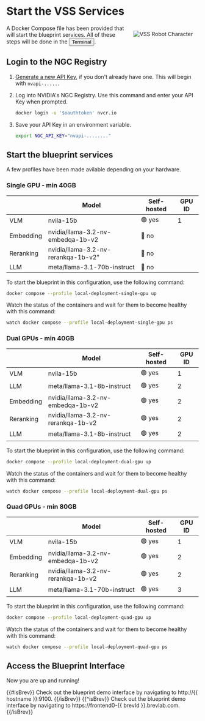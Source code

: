 # Start the VSS Services

<img src="_static/robots/startup.png" alt="VSS Robot Character" style="float:right; max-width:350px;margin:15px;" />


A Docker Compose file has been provided that will start the blueprint services.
All of these steps will be done in the <button onclick="openNewTerminal();"><i class="fas fa-terminal"></i> Terminal</button>.

## Login to the NGC Registry

1. [Generate a new API Key](https://build.nvidia.com/settings/api-keys), if you don't already have one. This will begin with `nvapi-.....`.

1. Log into NVIDIA's NGC Registry. Use this command and enter your API Key when prompted.

    ```bash
    docker login -u '$oauthtoken' nvcr.io
    ```

1. Save your API Key in an environment variable.

    ```bash
    export NGC_API_KEY="nvapi-........"
    ```

## Start the blueprint services

A few profiles have been made avilable depending on your hardware.

<!-- tabs:start -->

### **Single GPU - min 40GB**

|  | Model | Self-hosted | GPU ID |
| --- | --- | --- | -- |
| VLM | nvila-15b | 🟢 yes | 1 |
| Embedding | nvidia/llama-3.2-nv-embedqa-1b-v2 | 🔴 no | |
| Reranking | nvidia/llama-3.2-nv-rerankqa-1b-v2" | 🔴 no |  
| LLM | meta/llama-3.1-70b-instruct | 🔴 no | |

To start the blueprint in this configuration, use the following command:

```bash
docker compose --profile local-deployment-single-gpu up
```

Watch the status of the containers and wait for them to become healthy with this command:

```bash
watch docker compose --profile local-deployment-single-gpu ps 
```

### **Dual GPUs - min 40GB**

|  | Model | Self-hosted | GPU ID |
| --- | --- | --- | --- |
| VLM | nvila-15b | 🟢 yes | 1 | 
| LLM | meta/llama-3.1-8b-instruct | 🟢 yes | 2 |
| Embedding | nvidia/llama-3.2-nv-embedqa-1b-v2 | 🟢 yes | 2 |
| Reranking | nvidia/llama-3.2-nv-rerankqa-1b-v2 | 🟢 yes | 2 |
| LLM | meta/llama-3.1-8b-instruct | 🟢 yes | 2 |


To start the blueprint in this configuration, use the following command:

```bash
docker compose --profile local-deployment-dual-gpu up
```

Watch the status of the containers and wait for them to become healthy with this command:

```bash
watch docker compose --profile local-deployment-dual-gpu ps 
```

### **Quad GPUs - min 80GB**

|  | Model | Self-hosted | GPU ID |
| --- | --- | --- | --- |
| VLM | nvila-15b | 🟢 yes | 1 | 
| Embedding | nvidia/llama-3.2-nv-embedqa-1b-v2 | 🟢 yes | 2 |
| Reranking | nvidia/llama-3.2-nv-rerankqa-1b-v2 | 🟢 yes | 2 |
| LLM | meta/llama-3.1-70b-instruct | 🟢 yes | 3 |


To start the blueprint in this configuration, use the following command:

```bash
docker compose --profile local-deployment-quad-gpu up
```

Watch the status of the containers and wait for them to become healthy with this command:

```bash
watch docker compose --profile local-deployment-quad-gpu ps 
```

<!-- tabs:end -->

## Access the Blueprint Interface

Now you are up and running!

{{#isBrev}}
Check out the blueprint demo interface by navigating to http://{{ hostname }}:9100.
{{/isBrev}}
{{^isBrev}}
Check out the blueprint demo interface by navigating to https://frontend0-{{ brevId }}.brevlab.com.
{{/isBrev}}
